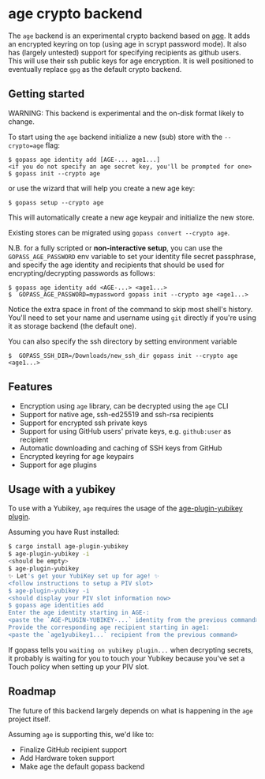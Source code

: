 # age crypto backend

The `age` backend is an experimental crypto backend based on [age](https://age-encryption.org). It adds an
encrypted keyring on top (using age in scrypt password mode). It also has
(largely untested) support for specifying recipients as github users. This will
use their ssh public keys for age encryption.
It is well positioned to eventually replace `gpg` as the default crypto backend.

## Getting started

WARNING: This backend is experimental and the on-disk format likely to change.

To start using the `age` backend initialize a new (sub) store with the `--crypto=age` flag:

```
$ gopass age identity add [AGE-... age1...]
<if you do not specify an age secret key, you'll be prompted for one>
$ gopass init --crypto age
```

or use the wizard that will help you create a new age key:
```
$ gopass setup --crypto age
```

This will automatically create a new age keypair and initialize the new store.

Existing stores can be migrated using `gopass convert --crypto age`.

N.B. for a fully scripted or **non-interactive setup**, you can use the `GOPASS_AGE_PASSWORD` env variable
to set your identity file secret passphrase, and specify the age identity and recipients
that should be used for encrypting/decrypting passwords as follows:
```
$ gopass age identity add <AGE-...> <age1...>
$  GOPASS_AGE_PASSWORD=mypassword gopass init --crypto age <age1...>
```
Notice the extra space in front of the command to skip most shell's history.
You'll need to set your name and username using `git` directly if you're using it as storage backend (the default one).

You can also specify the ssh directory by setting environment variable
```
$  GOPASS_SSH_DIR=/Downloads/new_ssh_dir gopass init --crypto age <age1...>
```

## Features

* Encryption using `age` library, can be decrypted using the `age` CLI
* Support for native age, ssh-ed25519 and ssh-rsa recipients
* Support for encrypted ssh private keys
* Support for using GitHub users' private keys, e.g. `github:user` as recipient
* Automatic downloading and caching of SSH keys from GitHub
* Encrypted keyring for age keypairs
* Support for age plugins

## Usage with a yubikey

To use with a Yubikey, `age` requires the usage of the [age-plugin-yubikey plugin](https://github.com/str4d/age-plugin-yubikey/).

Assuming you have Rust installed:
```bash
$ cargo install age-plugin-yubikey
$ age-plugin-yubikey -i
<should be empty>
$ age-plugin-yubikey
✨ Let's get your YubiKey set up for age! ✨
<follow instructions to setup a PIV slot>
$ age-plugin-yubikey -i
<should display your PIV slot information now>
$ gopass age identities add
Enter the age identity starting in AGE-:
<paste the `AGE-PLUGIN-YUBIKEY-...` identity from the previous command>
Provide the corresponding age recipient starting in age1:
<paste the `age1yubikey1...` recipient from the previous command>
```

If gopass tells you `waiting on yubikey plugin...` when decrypting secrets, it probably is waiting for you to touch
your Yubikey because you've set a Touch policy when setting up your PIV slot.

## Roadmap

The future of this backend largely depends on what is happening in the `age` project itself.

Assuming `age` is supporting this, we'd like to:

* Finalize GitHub recipient support
* Add Hardware token support
* Make age the default gopass backend
